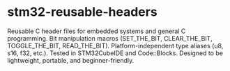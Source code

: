 # stm32-reusable-headers
Reusable C header files for embedded systems and general C programming.  Bit manipulation macros (SET_THE_BIT, CLEAR_THE_BIT, TOGGLE_THE_BIT, READ_THE_BIT).  Platform-independent type aliases (u8, s16, f32, etc.).  Tested in STM32CubeIDE and Code::Blocks. Designed to be lightweight, portable, and beginner-friendly.
